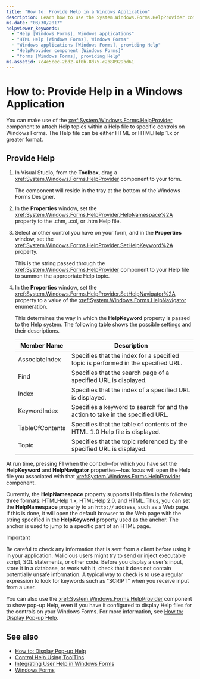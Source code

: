 ```yaml
---
title: "How to: Provide Help in a Windows Application"
description: Learn how to use the System.Windows.Forms.HelpProvider component to attach Help topics within a Help file to specific controls on Windows Forms.
ms.date: "03/30/2017"
helpviewer_keywords:
  - "Help [Windows Forms], Windows applications"
  - "HTML Help [Windows Forms], Windows Forms"
  - "Windows applications [Windows Forms], providing Help"
  - "HelpProvider component [Windows Forms]"
  - "forms [Windows Forms], providing Help"
ms.assetid: 7c4e5cec-2bd2-4f0b-8d75-c2b88929bd61
---
```

# How to: Provide Help in a Windows Application

You can make use of the <xref:System.Windows.Forms.HelpProvider> component to attach Help topics within a Help file to specific controls on Windows Forms. The Help file can be either HTML or HTMLHelp 1.x or greater format.

## Provide Help

1. In Visual Studio, from the **Toolbox**, drag a <xref:System.Windows.Forms.HelpProvider> component to your form.

     The component will reside in the tray at the bottom of the Windows Forms Designer.

2. In the **Properties** window, set the <xref:System.Windows.Forms.HelpProvider.HelpNamespace%2A> property to the .chm, .col, or .htm Help file.

3. Select another control you have on your form, and in the **Properties** window, set the <xref:System.Windows.Forms.HelpProvider.SetHelpKeyword%2A> property.

     This is the string passed through the <xref:System.Windows.Forms.HelpProvider> component to your Help file to summon the appropriate Help topic.

4. In the **Properties** window, set the <xref:System.Windows.Forms.HelpProvider.SetHelpNavigator%2A> property to a value of the <xref:System.Windows.Forms.HelpNavigator> enumeration.

     This determines the way in which the **HelpKeyword** property is passed to the Help system. The following table shows the possible settings and their descriptions.

    |Member Name|Description|
    |-----------------|-----------------|
    |AssociateIndex|Specifies that the index for a specified topic is performed in the specified URL.|
    |Find|Specifies that the search page of a specified URL is displayed.|
    |Index|Specifies that the index of a specified URL is displayed.|
    |KeywordIndex|Specifies a keyword to search for and the action to take in the specified URL.|
    |TableOfContents|Specifies that the table of contents of the HTML 1.0 Help file is displayed.|
    |Topic|Specifies that the topic referenced by the specified URL is displayed.|

 At run time, pressing F1 when the control—for which you have set the **HelpKeyword** and **HelpNavigator** properties—has focus will open the Help file you associated with that <xref:System.Windows.Forms.HelpProvider> component.

 Currently, the **HelpNamespace** property supports Help files in the following three formats: HTMLHelp 1.x, HTMLHelp 2.0, and HTML. Thus, you can set the **HelpNamespace** property to an `http://` address, such as a Web page. If this is done, it will open the default browser to the Web page with the string specified in the **HelpKeyword** property used as the anchor. The anchor is used to jump to a specific part of an HTML page.

> [!IMPORTANT]
> Be careful to check any information that is sent from a client before using it in your application. Malicious users might try to send or inject executable script, SQL statements, or other code. Before you display a user's input, store it in a database, or work with it, check that it does not contain potentially unsafe information. A typical way to check is to use a regular expression to look for keywords such as "SCRIPT" when you receive input from a user.

You can also use the <xref:System.Windows.Forms.HelpProvider> component to show pop-up Help, even if you have it configured to display Help files for the controls on your Windows Forms. For more information, see [How to: Display Pop-up Help](how-to-display-pop-up-help.md).

## See also

- [How to: Display Pop-up Help](how-to-display-pop-up-help.md)
- [Control Help Using ToolTips](control-help-using-tooltips.md)
- [Integrating User Help in Windows Forms](integrating-user-help-in-windows-forms.md)
- [Windows Forms](../index.yml)
